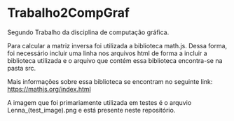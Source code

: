 # Trabalho2CompGraf
Segundo Trabalho da disciplina de computação gráfica.

Para calcular a matriz inversa foi utilizada a biblioteca math.js. Dessa forma, foi necessário incluir uma linha nos arquivos html de forma a incluir a biblioteca utilizada e o 
arquivo que contém essa biblioteca encontra-se na pasta src.

Mais informações sobre essa biblioteca se encontram no seguinte link:
https://mathjs.org/index.html

A imagem que foi primariamente utilizada em testes é o arquvio Lenna_(test_image).png e está presente neste repositório.

